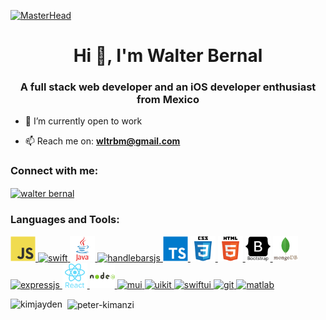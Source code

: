 [![MasterHead](https://visme.co/blog/wp-content/uploads/2019/10/animated-presentation-software-header.gif)]()

<h1 align="center">Hi 👋, I'm Walter Bernal</h1>

<h3 align="center">
  A full stack web developer and an iOS developer enthusiast from Mexico
</h3>

- 🔭 I’m currently open to work

- 📫 Reach me on: **wltrbm@gmail.com**

<h3 align="left">
  Connect with me:
</h3>

<p align="left">
  <a href="https://www.linkedin.com/in/walterbernal-dev/" target="blank">
    <img align="center" src="https://raw.githubusercontent.com/rahuldkjain/github-profile-readme-generator/master/src/images/icons/Social/linked-in-alt.svg" alt="walter bernal" height="30" width="40" />
  </a>
</p>

<h3 align="left">Languages and Tools:</h3>
<p align="left">
<!-- JavaScript -->
<a href="https://developer.mozilla.org/en-US/docs/Web/JavaScript" target="_blank" rel="noreferrer"> 
<img src="https://raw.githubusercontent.com/devicons/devicon/master/icons/javascript/javascript-original.svg" alt="javascript" width="40" height="40"/> 
</a>
<!-- Swift -->
<a href="https://www.swift.org" target="_blank" rel="noreferrer"> 
<img src="https://www.svgrepo.com/show/452110/swift.svg" alt="swift" width="40" height="40"/>
</a>
<!-- Java -->
<a href="https://dev.java" target="_blank" rel="noreferrer">
<img src="https://raw.githubusercontent.com/devicons/devicon/master/icons/java/java-original-wordmark.svg" alt="java" width="40" height="40"/>
</a>
<!-- Handlebars.js -->
<a href="https://handlebarsjs.com" target="_blank" rel="noreferrer"> 
<img src="https://handlebarsjs.com/images/handlebars_logo.png" alt="handlebarsjs" width="50" height="40"/> 
</a>
<!-- TypeScript -->
<a href="https://www.typescriptlang.org" target="_blank" rel="noreferrer"> 
<img src="https://raw.githubusercontent.com/devicons/devicon/master/icons/typescript/typescript-original.svg" alt="typescript" width="40" height="40"/> 
</a>
<!-- CSS3 -->
<a href="https://www.w3schools.com/css/" target="_blank" rel="noreferrer">
<img src="https://raw.githubusercontent.com/devicons/devicon/master/icons/css3/css3-original-wordmark.svg" alt="css3" width="40" height="40"/> 
</a>
<!-- HTML5 -->
<a href="https://www.w3.org/html/" target="_blank" rel="noreferrer">
<img src="https://raw.githubusercontent.com/devicons/devicon/master/icons/html5/html5-original-wordmark.svg" alt="html5" width="40" height="40"/> 
</a>
<!-- Bootstrap -->
<a href="https://getbootstrap.com" target="_blank" rel="noreferrer"> 
<img src="https://raw.githubusercontent.com/devicons/devicon/master/icons/bootstrap/bootstrap-plain-wordmark.svg" alt="bootstrap" width="40" height="40"/> 
</a>
<!-- MongoDB -->
<a href="https://www.mongodb.com/" target="_blank" rel="noreferrer"> 
<img src="https://raw.githubusercontent.com/devicons/devicon/master/icons/mongodb/mongodb-original-wordmark.svg" alt="mongodb" width="40" height="40"/> 
</a> 
<!-- Express.js -->
<a href="https://expressjs.com" target="_blank" rel="noreferrer"> 
<img src="https://www.nextontop.com/assets/img/services/web/expressjs.svg" alt="expressjs" width="40" height="40"/> 
</a>
<!-- React.js -->
<a href="https://reactjs.org/" target="_blank" rel="noreferrer"> 
<img src="https://raw.githubusercontent.com/devicons/devicon/master/icons/react/react-original-wordmark.svg" alt="reactjs" width="40" height="40"/> 
</a> 
<!--  Node.js -->
<a href="https://nodejs.org" target="_blank" rel="noreferrer"> 
<img src="https://raw.githubusercontent.com/devicons/devicon/master/icons/nodejs/nodejs-original-wordmark.svg" alt="nodejs" width="40" height="40"/> 
</a>
<!-- MUI -->
<a href="https://mui.com" target="_blank" rel="noreferrer">
<img src="https://mui.com/static/logo.png" alt="mui" width="40" height="40"/>
</a>
<!-- UIKit -->
<a href="https://developer.apple.com/documentation/uikit" target="_blank" rel="noreferrer"> 
<img src="https://www.svgrepo.com/show/354484/uikit.svg" alt="uikit" width="40" height="40"/> 
</a>
<!-- SwiftUI -->
<a href="https://developer.apple.com/xcode/swiftui/" target="_blank" rel="noreferrer"> 
<img src="https://developer.apple.com/assets/elements/icons/swiftui/swiftui-96x96_2x.png" alt="swiftui" width="40" height="40"/> 
</a>
<!-- Git -->
<a href="https://git-scm.com/" target="_blank" rel="noreferrer"> 
<img src="https://www.vectorlogo.zone/logos/git-scm/git-scm-icon.svg" alt="git" width="40" height="40"/> 
</a>
<!-- Matlab -->
<a href="https://www.mathworks.com/help/matlab/" target="_blank" rel="noreferrer"> 
<img src="https://www.svgrepo.com/show/373830/matlab.svg" alt="matlab" width="40" height="40"/>
</a>
</p>

<p>
<img align="left" src="https://github-readme-stats.vercel.app/api/top-langs?username=waltbernalm&show_icons=true&locale=en&layout=compact" alt="kimjayden" />
</p>

<p>
&nbsp;
<img align="center" src="https://github-readme-stats.vercel.app/api?username=waltbernalm&show_icons=true&locale=en" alt="peter-kimanzi" />
</p>

<!-- <p>
<img align="center" src="https://github-readme-streak-stats.herokuapp.com/?user=waltbernalm&" alt="waltbernalm" />
</p> -->
